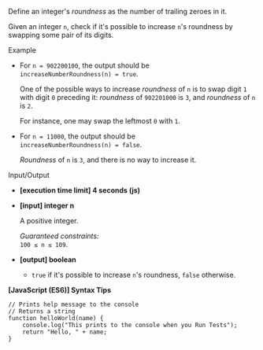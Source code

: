 Define an integer's _roundness_ as the number of trailing zeroes in it.

Given an integer `n`, check if it's possible to increase `n`'s roundness by swapping some
pair of its digits.

Example

- For `n = 902200100`, the output should be  
  `increaseNumberRoundness(n) = true`.

  One of the possible ways to increase _roundness_ of `n` is to swap digit `1` with digit
  `0` preceding it: _roundness_ of `902201000` is `3`, and _roundness_ of `n` is `2`.

  For instance, one may swap the leftmost `0` with `1`.

- For `n = 11000`, the output should be  
  `increaseNumberRoundness(n) = false`.

  _Roundness_ of `n` is `3`, and there is no way to increase it.

Input/Output

- **\[execution time limit\] 4 seconds (js)**

- **\[input\] integer n**

  A positive integer.

  _Guaranteed constraints:_  
  `100 ≤ n ≤ 109`.

- **\[output\] boolean**

  - `true` if it's possible to increase `n`'s roundness, `false` otherwise.

**\[JavaScript (ES6)\] Syntax Tips**

    // Prints help message to the console
    // Returns a string
    function helloWorld(name) {
        console.log("This prints to the console when you Run Tests");
        return "Hello, " + name;
    }
